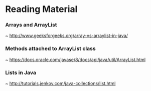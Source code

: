 # Reading Material

### Arrays and ArrayList 
~ http://www.geeksforgeeks.org/array-vs-arraylist-in-java/ 
### Methods attached to ArrayList class 
~ https://docs.oracle.com/javase/8/docs/api/java/util/ArrayList.html
### Lists in Java
~ http://tutorials.jenkov.com/java-collections/list.html
